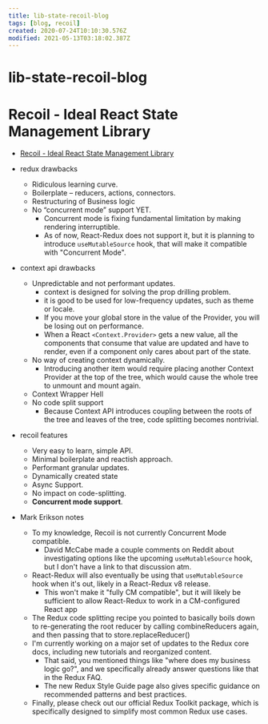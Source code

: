 ```yaml
---
title: lib-state-recoil-blog
tags: [blog, recoil]
created: 2020-07-24T10:10:30.576Z
modified: 2021-05-13T03:18:02.387Z
---
```


# lib-state-recoil-blog

# Recoil - Ideal React State Management Library

- [Recoil - Ideal React State Management Library](https://dev.to/alexandrzavalii/recoil-ideal-react-state-management-library-1203)

- redux drawbacks
  - Ridiculous learning curve.
  - Boilerplate – reducers, actions, connectors.
  - Restructuring of Business logic
  - No “concurrent mode” support YET.
    - Concurrent mode is fixing fundamental limitation by making rendering interruptible.
    - As of now, React-Redux does not support it, but it is planning to introduce `useMutableSource` hook, that will make it compatible with "Concurrent Mode".
- context api drawbacks
  - Unpredictable and not performant updates.
    - context is designed for solving the prop drilling problem.
    - it is good to be used for low-frequency updates, such as theme or locale. 
    - If you move your global store in the value of the Provider, you will be losing out on performance. 
    - When a React `<Context.Provider>` gets a new value, all the components that consume that value are updated and have to render, even if a component only cares about part of the state.
  - No way of creating context dynamically.
    - Introducing another item would require placing another Context Provider at the top of the tree, which would cause the whole tree to unmount and mount again.
  - Context Wrapper Hell
  - No code split support
    - Because Context API introduces coupling between the roots of the tree and leaves of the tree, code splitting becomes nontrivial.
- recoil features
  - Very easy to learn, simple API.
  - Minimal boilerplate and reactish approach.
  - Performant granular updates.
  - Dynamically created state
  - Async Support.
  - No impact on code-splitting.
  - **Concurrent mode support**.

- Mark Erikson notes
  - To my knowledge, Recoil is not currently Concurrent Mode compatible. 
    - David McCabe made a couple comments on Reddit about investigating options like the upcoming `useMutableSource` hook, but I don't have a link to that discussion atm.
  - React-Redux will also eventually be using that `useMutableSource` hook when it's out, likely in a React-Redux v8 release. 
    - This won't make it "fully CM compatible", but it will likely be sufficient to allow React-Redux to work in a CM-configured React app
  - The Redux code splitting recipe you pointed to basically boils down to re-generating the root reducer by calling combineReducers again, and then passing that to store.replaceReducer()
  - I'm currently working on a major set of updates to the Redux core docs, including new tutorials and reorganized content. 
    - That said, you mentioned things like "where does my business logic go?", and we specifically already answer questions like that in the Redux FAQ. 
    - The new Redux Style Guide page also gives specific guidance on recommended patterns and best practices.
  - Finally, please check out our official Redux Toolkit package, which is specifically designed to simplify most common Redux use cases.
